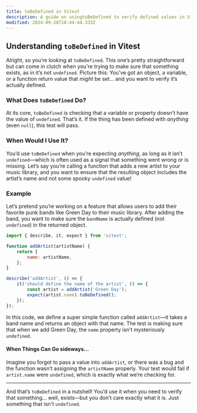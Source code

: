 ```yaml
---
title: toBeDefined in Vitest
description: A guide on usingtoBeDefined to verify defined values in Vitest.
modified: 2024-09-28T18:44:44.333Z
---
```


## Understanding `toBeDefined` in Vitest

Alright, so you’re looking at `toBeDefined`. This one’s pretty straightforward but can come in clutch when you're trying to make sure that something exists, as in it’s not `undefined`. Picture this: You’ve got an object, a variable, or a function return value that *might* be set… and you want to verify it’s actually defined.

### What Does `toBeDefined` Do?

At its core, `toBeDefined` is checking that a variable or property doesn’t have the value of `undefined`. That’s it. If the thing has been defined with *anything* (even `null`), this test will pass.

### When Would I Use It?

You’d use `toBeDefined` when you’re expecting *anything*, as long as it isn’t `undefined`—which is often used as a signal that something went wrong or is missing. Let’s say you’re calling a function that adds a new artist to your music library, and you want to ensure that the resulting object includes the artist’s name and not some spooky `undefined` value!

### Example

Let’s pretend you’re working on a feature that allows users to add their favorite punk bands like Green Day to their music library. After adding the band, you want to make sure the `bandName` is actually defined (not `undefined`) in the returned object.

```javascript
import { describe, it, expect } from 'vitest';

function addArtist(artistName) {
	return {
		name: artistName,
	};
}

describe('addArtist', () => {
	it('should define the name of the artist', () => {
		const artist = addArtist('Green Day');
		expect(artist.name).toBeDefined();
	});
});
```

In this code, we define a super simple function called `addArtist`—it takes a band name and returns an object with that name. The test is making sure that when we add Green Day, the `name` property isn’t mysteriously `undefined`.

#### When Things Can Go sideways…

Imagine you forgot to pass a value into `addArtist`, or there was a bug and the function wasn’t assigning the `artistName` properly. Your test would fail if `artist.name` were `undefined`, which is exactly what we’re checking for.

***

And that’s `toBeDefined` in a nutshell! You’d use it when you need to verify that something… well, exists—but you don’t care exactly what it is. Just something that isn't `undefined`.

```ts
```
